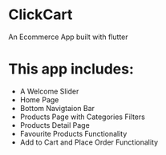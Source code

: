 # ClickCart
An Ecommerce App built with flutter
# This app includes:
- A Welcome Slider
- Home Page
- Bottom Navigtaion Bar
- Products Page with Categories Filters
- Products Detail Page
- Favourite Products Functionality
- Add to Cart and Place Order Functionality
